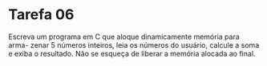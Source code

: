 # Tarefa 06

Escreva um programa em C que aloque dinamicamente memória para arma-
zenar 5 números inteiros, leia os números do usuário, calcule a soma e exiba
o resultado. Não se esqueça de liberar a memória alocada ao final.